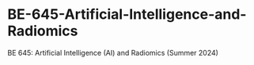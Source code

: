 # BE-645-Artificial-Intelligence-and-Radiomics
BE 645: Artificial Intelligence (AI) and Radiomics (Summer 2024)
